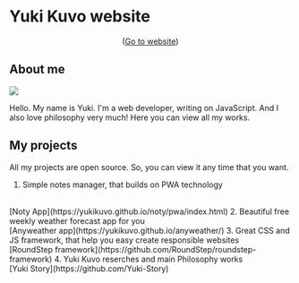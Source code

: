 # Yuki Kuvo website
<p align="center">(<a href="https://yuki-story.github.io/main/">Go to website</a>)</p>

## About me
<img src="https://raw.githubusercontent.com/Yuki-Story/images/main/Yuki%20Kuvo.jpg token=GHSAT0AAAAAABWU6AKIMC5BZE2AOVIOQXJUYW5MY3Q" heigh="200px">

Hello. My name is Yuki. I'm a web developer, writing on JavaScript. And I also love philosophy very much! Here you can view all my works.

## My projects
All my projects are open source. So, you can view it any time that you want.

1. Simple notes manager, that builds on PWA technology
<br>
[Noty App](https://yukikuvo.github.io/noty/pwa/index.html)
2. Beautiful free weekly weather forecast app for you
<br>
[Anyweather app](https://yukikuvo.github.io/anyweather/)
3. Great CSS and JS framework, that help you easy create responsible websites
<br>
[RoundStep framework](https://github.com/RoundStep/roundstep-framework)
4. Yuki Kuvo reserches and main Philosophy works
<br>
[Yuki Story](https://github.com/Yuki-Story)
